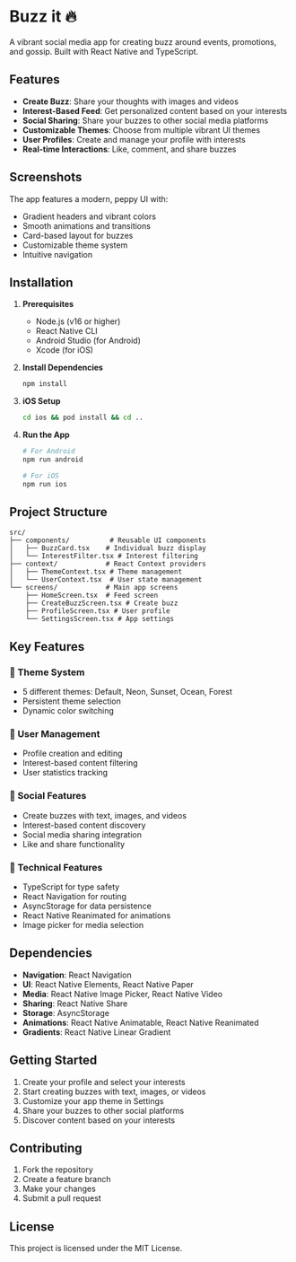# Buzz it 🔥

A vibrant social media app for creating buzz around events, promotions, and gossip. Built with React Native and TypeScript.

## Features

- **Create Buzz**: Share your thoughts with images and videos
- **Interest-Based Feed**: Get personalized content based on your interests
- **Social Sharing**: Share your buzzes to other social media platforms
- **Customizable Themes**: Choose from multiple vibrant UI themes
- **User Profiles**: Create and manage your profile with interests
- **Real-time Interactions**: Like, comment, and share buzzes

## Screenshots

The app features a modern, peppy UI with:
- Gradient headers and vibrant colors
- Smooth animations and transitions
- Card-based layout for buzzes
- Customizable theme system
- Intuitive navigation

## Installation

1. **Prerequisites**
   - Node.js (v16 or higher)
   - React Native CLI
   - Android Studio (for Android)
   - Xcode (for iOS)

2. **Install Dependencies**
   ```bash
   npm install
   ```

3. **iOS Setup**
   ```bash
   cd ios && pod install && cd ..
   ```

4. **Run the App**
   ```bash
   # For Android
   npm run android
   
   # For iOS
   npm run ios
   ```

## Project Structure

```
src/
├── components/          # Reusable UI components
│   ├── BuzzCard.tsx    # Individual buzz display
│   └── InterestFilter.tsx # Interest filtering
├── context/            # React Context providers
│   ├── ThemeContext.tsx # Theme management
│   └── UserContext.tsx  # User state management
└── screens/            # Main app screens
    ├── HomeScreen.tsx  # Feed screen
    ├── CreateBuzzScreen.tsx # Create buzz
    ├── ProfileScreen.tsx # User profile
    └── SettingsScreen.tsx # App settings
```

## Key Features

### 🎨 Theme System
- 5 different themes: Default, Neon, Sunset, Ocean, Forest
- Persistent theme selection
- Dynamic color switching

### 👤 User Management
- Profile creation and editing
- Interest-based content filtering
- User statistics tracking

### 📱 Social Features
- Create buzzes with text, images, and videos
- Interest-based content discovery
- Social media sharing integration
- Like and share functionality

### 🔧 Technical Features
- TypeScript for type safety
- React Navigation for routing
- AsyncStorage for data persistence
- React Native Reanimated for animations
- Image picker for media selection

## Dependencies

- **Navigation**: React Navigation
- **UI**: React Native Elements, React Native Paper
- **Media**: React Native Image Picker, React Native Video
- **Sharing**: React Native Share
- **Storage**: AsyncStorage
- **Animations**: React Native Animatable, React Native Reanimated
- **Gradients**: React Native Linear Gradient

## Getting Started

1. Create your profile and select your interests
2. Start creating buzzes with text, images, or videos
3. Customize your app theme in Settings
4. Share your buzzes to other social platforms
5. Discover content based on your interests

## Contributing

1. Fork the repository
2. Create a feature branch
3. Make your changes
4. Submit a pull request

## License

This project is licensed under the MIT License.

